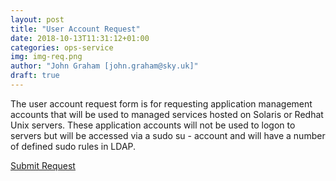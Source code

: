 ```yaml
---
layout: post
title: "User Account Request"
date: 2018-10-13T11:31:12+01:00
categories: ops-service
img: img-req.png
author: "John Graham [john.graham@sky.uk]"
draft: true
---
```

The user account request form is for requesting application management accounts that will be used to managed services hosted on Solaris or Redhat Unix servers. These application accounts will not be used to logon to servers but will be accessed via a sudo su - account and will have a number of defined sudo rules in LDAP.

<!-- Place this tag where you want the button to render. -->
<a class="github-button" href="https://github.com/bul-ikana/hugo-cards" data-icon="octicon-star" data-size="large" data-show-count="true" aria-label="Star bul-ikana/hugo-cards on GitHub">Submit Request</a>
<!-- Place this tag in your head or just before your close body tag. -->
<script async defer src="https://buttons.github.io/buttons.js"></script